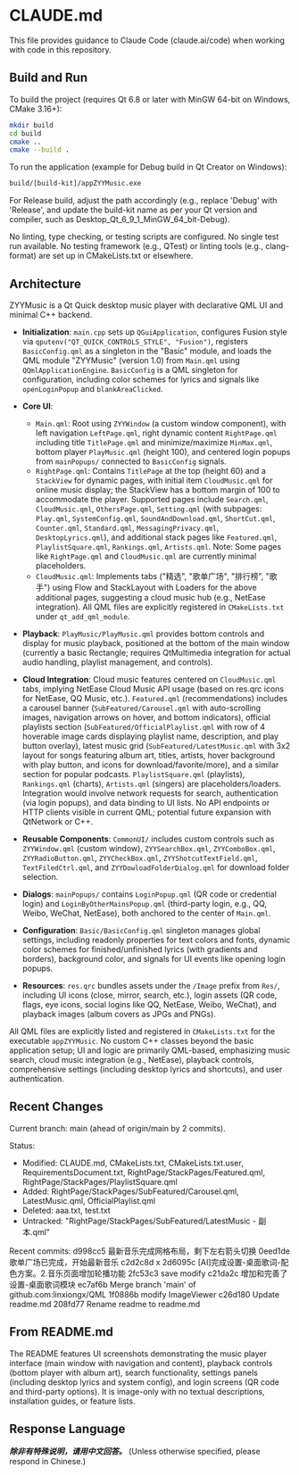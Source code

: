 # CLAUDE.md

This file provides guidance to Claude Code (claude.ai/code) when working with code in this repository.

## Build and Run

To build the project (requires Qt 6.8 or later with MinGW 64-bit on Windows, CMake 3.16+):

```bash
mkdir build
cd build
cmake ..
cmake --build .
```

To run the application (example for Debug build in Qt Creator on Windows):

```bash
build/[build-kit]/appZYYMusic.exe
```

For Release build, adjust the path accordingly (e.g., replace 'Debug' with 'Release', and update the build-kit name as per your Qt version and compiler, such as Desktop_Qt_6_9_1_MinGW_64_bit-Debug).

No linting, type checking, or testing scripts are configured. No single test run available. No testing framework (e.g., QTest) or linting tools (e.g., clang-format) are set up in CMakeLists.txt or elsewhere.

## Architecture

ZYYMusic is a Qt Quick desktop music player with declarative QML UI and minimal C++ backend.

- **Initialization**: `main.cpp` sets up `QGuiApplication`, configures Fusion style via `qputenv("QT_QUICK_CONTROLS_STYLE", "Fusion")`, registers `BasicConfig.qml` as a singleton in the "Basic" module, and loads the QML module "ZYYMusic" (version 1.0) from `Main.qml` using `QQmlApplicationEngine`. `BasicConfig` is a QML singleton for configuration, including color schemes for lyrics and signals like `openLoginPopup` and `blankAreaClicked`.

- **Core UI**:
  - `Main.qml`: Root using `ZYYWindow` (a custom window component), with left navigation `LeftPage.qml`, right dynamic content `RightPage.qml` including title `TitlePage.qml` and minimize/maximize `MinMax.qml`, bottom player `PlayMusic.qml` (height 100), and centered login popups from `mainPopups/` connected to `BasicConfig` signals.
  - `RightPage.qml`: Contains `TitlePage` at the top (height 60) and a `StackView` for dynamic pages, with initial item `CloudMusic.qml` for online music display; the StackView has a bottom margin of 100 to accommodate the player. Supported pages include `Search.qml`, `CloudMusic.qml`, `OthersPage.qml`, `Setting.qml` (with subpages: `Play.qml`, `SystemConfig.qml`, `SoundAndDownload.qml`, `ShortCut.qml`, `Counter.qml`, `Standard.qml`, `MessagingPrivacy.qml`, `DesktopLyrics.qml`), and additional stack pages like `Featured.qml`, `PlaylistSquare.qml`, `Rankings.qml`, `Artists.qml`. Note: Some pages like `RightPage.qml` and `CloudMusic.qml` are currently minimal placeholders.
  - `CloudMusic.qml`: Implements tabs ("精选", "歌单广场", "排行榜", "歌手") using Flow and StackLayout with Loaders for the above additional pages, suggesting a cloud music hub (e.g., NetEase integration). All QML files are explicitly registered in `CMakeLists.txt` under `qt_add_qml_module`.

- **Playback**: `PlayMusic/PlayMusic.qml` provides bottom controls and display for music playback, positioned at the bottom of the main window (currently a basic Rectangle; requires QtMultimedia integration for actual audio handling, playlist management, and controls).

- **Cloud Integration**: Cloud music features centered on `CloudMusic.qml` tabs, implying NetEase Cloud Music API usage (based on res.qrc icons for NetEase, QQ Music, etc.). `Featured.qml` (recommendations) includes a carousel banner (`SubFeatured/Carousel.qml` with auto-scrolling images, navigation arrows on hover, and bottom indicators), official playlists section (`SubFeatured/OfficialPlaylist.qml` with row of 4 hoverable image cards displaying playlist name, description, and play button overlay), latest music grid (`SubFeatured/LatestMusic.qml` with 3x2 layout for songs featuring album art, titles, artists, hover background with play button, and icons for download/favorite/more), and a similar section for popular podcasts. `PlaylistSquare.qml` (playlists), `Rankings.qml` (charts), `Artists.qml` (singers) are placeholders/loaders. Integration would involve network requests for search, authentication (via login popups), and data binding to UI lists. No API endpoints or HTTP clients visible in current QML; potential future expansion with QtNetwork or C++.

- **Reusable Components**: `CommonUI/` includes custom controls such as `ZYYWindow.qml` (custom window), `ZYYSearchBox.qml`, `ZYYComboBox.qml`, `ZYYRadioButton.qml`, `ZYYCheckBox.qml`, `ZYYShotcutTextField.qml`, `TextFiledCtrl.qml`, and `ZYYDowloadFolderDialog.qml` for download folder selection.

- **Dialogs**: `mainPopups/` contains `LoginPopup.qml` (QR code or credential login) and `LoginByOtherMainsPopup.qml` (third-party login, e.g., QQ, Weibo, WeChat, NetEase), both anchored to the center of `Main.qml`.

- **Configuration**: `Basic/BasicConfig.qml` singleton manages global settings, including readonly properties for text colors and fonts, dynamic color schemes for finished/unfinished lyrics (with gradients and borders), background color, and signals for UI events like opening login popups.

- **Resources**: `res.qrc` bundles assets under the `/Image` prefix from `Res/`, including UI icons (close, mirror, search, etc.), login assets (QR code, flags, eye icons, social logins like QQ, NetEase, Weibo, WeChat), and playback images (album covers as JPGs and PNGs).

All QML files are explicitly listed and registered in `CMakeLists.txt` for the executable `appZYYMusic`. No custom C++ classes beyond the basic application setup; UI and logic are primarily QML-based, emphasizing music search, cloud music integration (e.g., NetEase), playback controls, comprehensive settings (including desktop lyrics and shortcuts), and user authentication.

## Recent Changes

Current branch: main (ahead of origin/main by 2 commits).

Status:
- Modified: CLAUDE.md, CMakeLists.txt, CMakeLists.txt.user, RequirementsDocument.txt, RightPage/StackPages/Featured.qml, RightPage/StackPages/PlaylistSquare.qml
- Added: RightPage/StackPages/SubFeatured/Carousel.qml, LatestMusic.qml, OfficialPlaylist.qml
- Deleted: aaa.txt, test.txt
- Untracked: "RightPage/StackPages/SubFeatured/LatestMusic - 副本.qml"

Recent commits:
d998cc5 最新音乐完成网格布局，剩下左右箭头切换
0eed1de 歌单广场已完成，开始最新音乐
c2d2c8d x
2d6095c [AI]完成设置-桌面歌词-配色方案。2.音乐页面增加轮播功能
2fc53c3 save modify
c21da2c 增加和完善了设置-桌面歌词模块
ec7af6b Merge branch 'main' of github.com:linxiongx/QML
1f0886b modify ImageViewer
c26d180 Update readme.md
208fd77 Rename readme to readme.md

## From README.md

The README features UI screenshots demonstrating the music player interface (main window with navigation and content), playback controls (bottom player with album art), search functionality, settings panels (including desktop lyrics and system config), and login screens (QR code and third-party options). It is image-only with no textual descriptions, installation guides, or feature lists.

## Response Language

***除非有特殊说明，请用中文回答。*** (Unless otherwise specified, please respond in Chinese.)